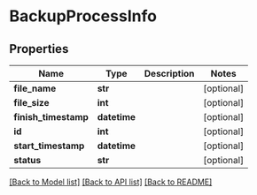 # BackupProcessInfo

## Properties
Name | Type | Description | Notes
------------ | ------------- | ------------- | -------------
**file_name** | **str** |  | [optional] 
**file_size** | **int** |  | [optional] 
**finish_timestamp** | **datetime** |  | [optional] 
**id** | **int** |  | [optional] 
**start_timestamp** | **datetime** |  | [optional] 
**status** | **str** |  | [optional] 

[[Back to Model list]](../README.md#documentation-for-models) [[Back to API list]](../README.md#documentation-for-api-endpoints) [[Back to README]](../README.md)


